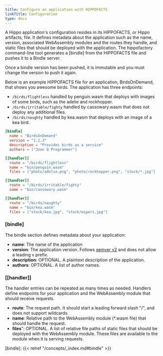 ```yaml
---
title: Configure an application with HIPPOFACTS
linkTitle: Configuration
type: docs
---
```


A Hippo application's configuration resides in its HIPPOFACTS, or Hippo artifacts, file.
It defines metadata about the application such as the name, version, associated WebAssembly modules and the routes they handle, and static files that should be deployed with the application.
The hippofactory command-line tool generates a [bindle] from the HIPPOFACTS file and pushes it to a Bindle server.

<i class="fas fa-window-close"></i> Once a bindle version has been pushed, it is immutable and you must change the version to push it again.

Below is an example HIPPOFACTS file for an application, BirdsOnDemand, that shows you awesome birds.
The application has three endpoints:

* `/birds/flightless` handled by penguin.wasm that deploys with images of some birds, such as the adelie and rockhopper.
* `/birds/irritable/fighty` handled by cassowary.wasm that does not deploy any additional files.
* `/birds/naughty` handled by kea.wasm that deploys with an image of a kea bird.

```toml
[bindle]
  name = "BirdsOnDemand"
  version = "1.2.3"
  description = "Provides birds as a service"
  authors = ["Joan Q Programmer"]

[[handler]]
  route = "/birds/flightless"
  name = "bin/penguin.wasm"
  files = ["photo/adelie.png", "photo/rockhopper.png", "stock/*.jpg"]

[[handler]]
  route = "/birds/irritable/fighty"
  name = "bin/cassowary.wasm"

[[handler]]
  route = "/birds/naughty"
  name = "bin/kea.wasm"
  files = ["stock/kea.jpg", "stock/wipers.jpg"]
```

### \[bindle\]

The bindle section defines metadata about your application:

* **name**: The name of the application
* **version**: The application version. Follows [semver v2] and does not allow a leading v prefix.
* **description**: OPTIONAL. A plaintext description of the application.
* **authors**: OPTIONAL. A list of author names.

### [[handler]]

The handler entries can be repeated as many times as needed.
Handlers define endpoints for your application and the WebAssembly module that should receive requests.

* **route**: The request path. It should start a leading forward slash "/", and does not support wildcards.
* **name**: Relative path to the WebAssembly module (*.wasm file) that should handle the request.
* **files**": OPTIONAL. A list of relative file paths of static files that should be deployed with the WebAssembly module. These files are available to the module when it is serving requests.

[semver v2]: https://semver.org/spec/v2.0.0.html
[bindle]: {{< relref "/concepts/_index.md#bindle" >}}